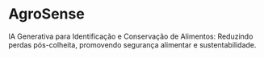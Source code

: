 # AgroSense

IA Generativa para Identificação e Conservação de Alimentos: Reduzindo perdas pós-colheita, promovendo segurança alimentar e sustentabilidade.
